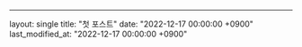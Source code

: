 ---
layout: single
title: "첫 포스트"
date: "2022-12-17 00:00:00 +0900"
last_modified_at: "2022-12-17 00:00:00 +0900"
